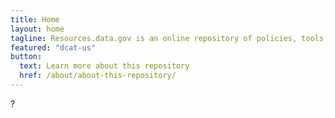 ```yaml
---
title: Home
layout: home
tagline: Resources.data.gov is an online repository of policies, tools, case studies, and other resources to support data governance, management, exchange, and use throughout the federal government
featured: "dcat-us"
button:
  text: Learn more about this repository
  href: /about/about-this-repository/
---
```

?
